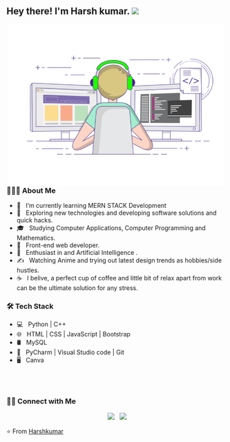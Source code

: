 <h2> Hey there! I'm Harsh kumar. <img src="https://github.com/souvikguria98/souvikguria98/blob/master/Hi.gif" width="25"></h2>
<img align="right" alt="GIF" src="https://raw.githubusercontent.com/devSouvik/devSouvik/master/gif3.gif" width="500"/>

<h3> 👨🏻‍💻 About Me </h3>

- 🔭 &nbsp; I’m currently learning MERN STACK Development
- 🤔 &nbsp; Exploring new technologies and developing software solutions and quick hacks.
- 🎓 &nbsp; Studying Computer Applications, Computer Programming and Mathematics.
- 💼 &nbsp; Front-end web developer.
- 🌱 &nbsp; Enthusiast in and Artificial Intelligence .
- ✍️ &nbsp; Watching Anime and trying out latest design trends as hobbies/side hustles.
- ☕ &nbsp; I belive, a perfect cup of coffee and little bit of relax apart from work can be the ultimate solution for any stress. 

<h3>🛠 Tech Stack</h3>

- 💻 &nbsp; Python | C++  
- 🌐 &nbsp; HTML | CSS | JavaScript | Bootstrap 
- 🛢 &nbsp; MySQL
- 🔧 &nbsp; PyCharm | Visual Studio code | Git
- 🖥 &nbsp; Canva
<br>
</br>

<h3> 🤝🏻 Connect with Me </h3>

<p align="center"> 
&nbsp; <a href="https://www.linkedin.com/in/harsh-kumar-99319930b/?trk=opento_sprofile_topcard" target="_blank" rel="noopener noreferrer"><img src="https://img.icons8.com/plasticine/100/000000/linkedin.png" width="50" /></a>
&nbsp; <a href="mailto:harshkumar23232344@gmail.com" target="_blank" rel="noopener noreferrer"><img src="https://img.icons8.com/plasticine/100/000000/gmail.png"  width="50" /></a>
</p>

⭐️ From [Harshkumar](https://github.com/Harshkumar130)
